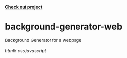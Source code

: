 <strong><a href="https://mrshanx.github.io/background-generator-web/" target="_blank">Check out project</a></strong>

# background-generator-web
Background Generator for a webpage
<br>
<br>
<em>html5 css javascript</em>

